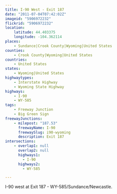```yaml
---
title: I-90 West - Exit 187
date: "2011-07-04T07:42:02Z"
imageid: "5906972232"
flickrid: "5906972232"
location:
    latitude: 44.403375
    longitude: -104.362114
places:
    - Sundance|Crook County|Wyoming|United States
counties:
    - Crook County|Wyoming|United States
countries:
    - United States
states:
    - Wyoming|United States
highwaytypes:
    - Interstate Highway
    - Wyoming State Highway
highways:
    - I-90
    - WY-585
tags:
    - Freeway Junction
    - Big Green Sign
freewayJunctions:
    - milepost: "187.53"
      freewayName: I-90
      freewaySlug: i90-wyoming
      description: Exit 187
intersections:
    - overlap1: null
      overlap2: null
      highways1:
        - I-90
      highways2:
        - WY-585

---
```

I-90 west at Exit 187 - WY-585/Sundance/Newcastle.